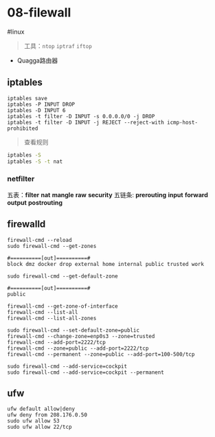 # 08-filewall

#linux 

> 工具：`ntop` `iptraf` `iftop`

- Quagga路由器

## iptables

```shell
iptables save
iptables -P INPUT DROP
iptables -D INPUT 6
iptables -t filter -D INPUT -s 0.0.0.0/0 -j DROP
iptables -t filter -D INPUT -j REJECT --reject-with icmp-host-prohibited
```

> 查看规则

```bash
iptables -S
iptables -S -t nat
```

### netfilter

五表：**filter** **nat** **mangle** **raw** **security**
五链条: **prerouting** **input** **forward** **output** **postrouting**


## firewalld

```shell
firewall-cmd --reload
sudo firewall-cmd --get-zones

#==========[out]==========#    
block dmz docker drop external home internal public trusted work

sudo firewall-cmd --get-default-zone

#==========[out]==========#    
public

firewall-cmd --get-zone-of-interface
firewall-cmd --list-all
firewall-cmd --list-all-zones
```

```shell
sudo firewall-cmd --set-default-zone=public
firewall-cmd --change-zone=enp0s3 --zone=trusted
firewall-cmd --add-port=2222/tcp 
firewall-cmd --zone=public --add-port=2222/tcp 
firewall-cmd --permanent --zone=public --add-port=100-500/tcp

```

```
sudo firewall-cmd --add-service=cockpit
sudo firewall-cmd --add-service=cockpit --permanent

```


## ufw

```shell
ufw default allow|deny
ufw deny from 208.176.0.50
sudo ufw allow 53
sudo ufw allow 22/tcp
```